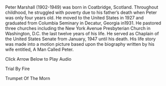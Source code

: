 Peter Marshall (1902-1949) was born in Coatbridge, Scotland. Throughout childhood, he struggled with poverty due to his father’s death when Peter was only four years old. He moved to the United States in 1927 and graduated from Columbia Seminary in Decatur, Georgia in1931. He pastored three churches including the New York Avenue Presbyterian Church in Washington, D.C. the last twelve years of his life. He served as Chaplain of the United States Senate from January, 1947 until his death. His life story was made into a motion picture based upon the biography written by his wife entitled, A Man Called Peter.

Click Arrow Below to Play Audio


Trial By Fire

Trumpet Of The Morn


